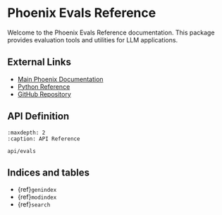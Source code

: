 # Phoenix Evals Reference

Welcome to the Phoenix Evals Reference documentation. This package provides evaluation tools and utilities for LLM applications.

## External Links

- [Main Phoenix Documentation](https://arize.com/docs/phoenix)
- [Python Reference](https://arize-phoenix.readthedocs.io/)
- [GitHub Repository](https://github.com/Arize-ai/phoenix)

## API Definition

```{toctree}
:maxdepth: 2
:caption: API Reference

api/evals
```

## Indices and tables

- {ref}`genindex`
- {ref}`modindex`
- {ref}`search` 
